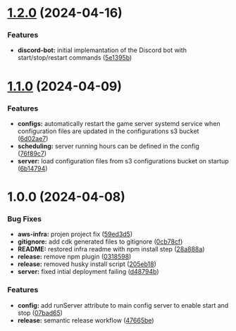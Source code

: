 # [1.2.0](https://github.com/Spaideri/steamcmd-aws-dedicated-server/compare/v1.1.0...v1.2.0) (2024-04-16)


### Features

* **discord-bot:** initial implemantation of the Discord bot with start/stop/restart commands ([5e1395b](https://github.com/Spaideri/steamcmd-aws-dedicated-server/commit/5e1395ba570479add8400b21e5b7ca0d7e756665))

# [1.1.0](https://github.com/Spaideri/steamcmd-aws-dedicated-server/compare/v1.0.0...v1.1.0) (2024-04-09)


### Features

* **configs:** automatically restart the game server systemd service when configuration files are updated in the configurations s3 bucket ([6d02ae7](https://github.com/Spaideri/steamcmd-aws-dedicated-server/commit/6d02ae7744a7949b03d8ab397e27c71d030d50dd))
* **scheduling:** server running hours can be defined in the config ([76f89c7](https://github.com/Spaideri/steamcmd-aws-dedicated-server/commit/76f89c79407db383e99dc651ece899ae55b128fe))
* **server:** load configuration files from s3 configurations bucket on startup ([6b14794](https://github.com/Spaideri/steamcmd-aws-dedicated-server/commit/6b1479445c3c55e22540033b46f7c359a970133b))

# 1.0.0 (2024-04-08)


### Bug Fixes

* **aws-infra:** projen project fix ([59ed3d5](https://github.com/Spaideri/steamcmd-aws-dedicated-server/commit/59ed3d57d9217bb0de67c41a93cd0627cca88be9))
* **gitignore:** add cdk generated files to gitignore ([0cb78cf](https://github.com/Spaideri/steamcmd-aws-dedicated-server/commit/0cb78cfe768260b03e25ec2edb316e05fe4743f8))
* **README:** restored infra readme with npm install step ([28a888a](https://github.com/Spaideri/steamcmd-aws-dedicated-server/commit/28a888a20f113a131d4f5158fd4a1070d3bf9d3c))
* **release:** remove npm plugin ([0318598](https://github.com/Spaideri/steamcmd-aws-dedicated-server/commit/031859804a86ccdd34bd013a804722fcf0373a7a))
* **release:** removed husky install script ([205eb18](https://github.com/Spaideri/steamcmd-aws-dedicated-server/commit/205eb187bf825d9ee7c90112262b8b319408de7a))
* **server:** fixed intial deployment failing ([d48794b](https://github.com/Spaideri/steamcmd-aws-dedicated-server/commit/d48794b5f1c40392363485b328b81205ddbccee0))


### Features

* **config:** add runServer attribute to main config server to enable start and stop ([07bad65](https://github.com/Spaideri/steamcmd-aws-dedicated-server/commit/07bad659db249562660eb9a4fe28ae72eee20141))
* **release:** semantic release workflow ([47665be](https://github.com/Spaideri/steamcmd-aws-dedicated-server/commit/47665bee1a13846578d1ca694378e68bfcb572a9))

